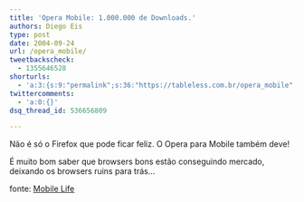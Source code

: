 ```yaml
---
title: 'Opera Mobile: 1.000.000 de Downloads.'
authors: Diego Eis
type: post
date: 2004-09-24
url: /opera_mobile/
tweetbackscheck:
  - 1355646528
shorturls:
  - 'a:3:{s:9:"permalink";s:36:"https://tableless.com.br/opera_mobile";s:7:"tinyurl";s:26:"https://tinyurl.com/3u295ee";s:4:"isgd";s:19:"https://is.gd/UiJrqJ";}'
twittercomments:
  - 'a:0:{}'
dsq_thread_id: 536656809

---
```

Não é só o Firefox que pode ficar feliz. O Opera para Mobile também deve!
              
É muito bom saber que browsers bons estão conseguindo mercado, deixando os browsers ruins para trás&#8230;
              
fonte: [Mobile Life][1]

 [1]: https://www.mobilelife.com.br/comenta.asp?post=216